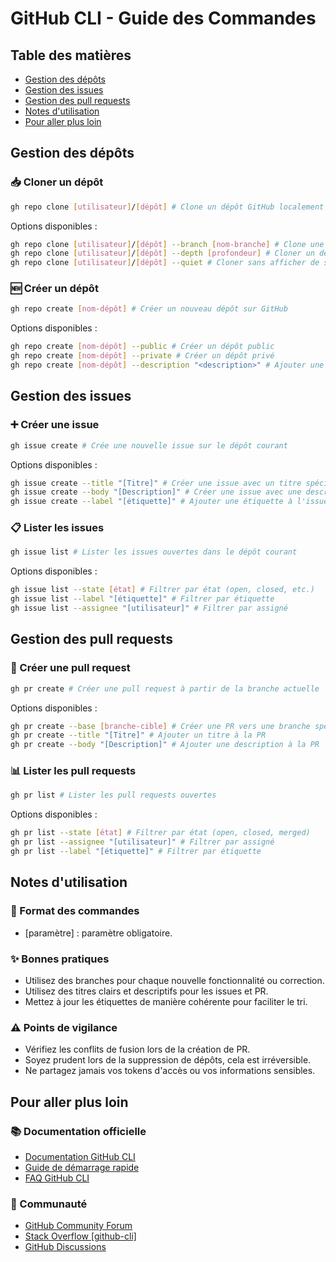 # GitHub CLI - Guide des Commandes

## Table des matières
- [Gestion des dépôts](#gestion-des-dépôts)
- [Gestion des issues](#gestion-des-issues)
- [Gestion des pull requests](#gestion-des-pull-requests)
- [Notes d'utilisation](#notes-dutilisation)
- [Pour aller plus loin](#pour-aller-plus-loin)

## Gestion des dépôts
### 📥 Cloner un dépôt
```bash
gh repo clone [utilisateur]/[dépôt] # Clone un dépôt GitHub localement sur l'ordinateur
```
Options disponibles :
```bash
gh repo clone [utilisateur]/[dépôt] --branch [nom-branche] # Clone une branche spécifique du dépôt
gh repo clone [utilisateur]/[dépôt] --depth [profondeur] # Cloner un dépôt avec un historique d'une certaine profondeur
gh repo clone [utilisateur]/[dépôt] --quiet # Cloner sans afficher de sortie
```

### 🆕 Créer un dépôt
```bash
gh repo create [nom-dépôt] # Créer un nouveau dépôt sur GitHub
```
Options disponibles :
```bash
gh repo create [nom-dépôt] --public # Créer un dépôt public
gh repo create [nom-dépôt] --private # Créer un dépôt privé
gh repo create [nom-dépôt] --description "<description>" # Ajouter une description au dépôt
```

## Gestion des issues
### ➕ Créer une issue
```bash
gh issue create # Crée une nouvelle issue sur le dépôt courant
```
Options disponibles :
```bash
gh issue create --title "[Titre]" # Créer une issue avec un titre spécifique
gh issue create --body "[Description]" # Créer une issue avec une description spécifique
gh issue create --label "[étiquette]" # Ajouter une étiquette à l'issue
```

### 📋 Lister les issues
```bash
gh issue list # Lister les issues ouvertes dans le dépôt courant
```
Options disponibles :
```bash
gh issue list --state [état] # Filtrer par état (open, closed, etc.)
gh issue list --label "[étiquette]" # Filtrer par étiquette
gh issue list --assignee "[utilisateur]" # Filtrer par assigné
```

## Gestion des pull requests
### 🔄 Créer une pull request
```bash
gh pr create # Créer une pull request à partir de la branche actuelle
```
Options disponibles :
```bash
gh pr create --base [branche-cible] # Créer une PR vers une branche spécifique
gh pr create --title "[Titre]" # Ajouter un titre à la PR
gh pr create --body "[Description]" # Ajouter une description à la PR
```

### 📊 Lister les pull requests
```bash
gh pr list # Lister les pull requests ouvertes
```
Options disponibles :
```bash
gh pr list --state [état] # Filtrer par état (open, closed, merged)
gh pr list --assignee "[utilisateur]" # Filtrer par assigné
gh pr list --label "[étiquette]" # Filtrer par étiquette
```

## Notes d'utilisation
### 📝 Format des commandes
- [paramètre] : paramètre obligatoire.


### ✨ Bonnes pratiques
- Utilisez des branches pour chaque nouvelle fonctionnalité ou correction.
- Utilisez des titres clairs et descriptifs pour les issues et PR.
- Mettez à jour les étiquettes de manière cohérente pour faciliter le tri.

### ⚠️ Points de vigilance
- Vérifiez les conflits de fusion lors de la création de PR.
- Soyez prudent lors de la suppression de dépôts, cela est irréversible.
- Ne partagez jamais vos tokens d'accès ou vos informations sensibles.

## Pour aller plus loin
### 📚 Documentation officielle
- [Documentation GitHub CLI](https://cli.github.com/manual/)
- [Guide de démarrage rapide](https://docs.github.com/en/github-cli/github-cli/quickstart)
- [FAQ GitHub CLI](https://cli.github.com/manual/gh_help_reference)

### 👥 Communauté
- [GitHub Community Forum](https://github.community/)
- [Stack Overflow [github-cli]](https://stackoverflow.com/questions/tagged/github-cli)
- [GitHub Discussions](https://github.com/cli/cli/discussions)

